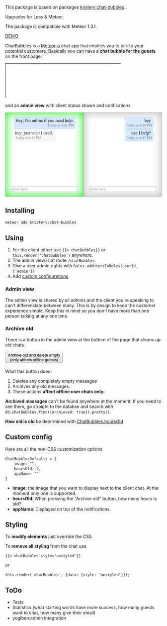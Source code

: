 This package is based on packages [kristerv:chat-bubbles](https://atmospherejs.com/kristerv/chat-bubbles).

Upgrades for Less & Meteor.

The package is compatible with Meteor 1.3.1.

[DEMO](http://chat-bubbles.meteor.com)

ChatBubbles is a [Meteor.js](http://meteor.com) chat app that enables you to talk to your potential customers. Basically you can have a **chat bubble for the guests** on the front page:

![client chat](https://raw.githubusercontent.com/KristerV/meteor-chat-bubbles/master/readme/client.gif)

and an **admin view** with client status shown and notifications.

![Admin view](https://raw.githubusercontent.com/KristerV/meteor-chat-bubbles/master/readme/admin.png)

## Installing

    meteor add kristerv:chat-bubbles

## Using

1. For the client either use `{{> chatBubbles}}` or `this.render('chatBubbles')` anywhere.
2. The admin view is at route `/chatBubbles`.
3. Give a user admin rights with `Roles.addUsersToRoles(userId, ['admin'])`
4. Add [custom configurations](#custom-config)

### Admin view

The admin view is shared by all admins and the client you're speaking to can't differenciate between many. This is by design to keep the customer experience simple. Keep this in mind so you don't have more than one person talking at any one time.

### Archive old

There is a button in the admin view at the bottom of the page that cleans up old chats.

![archive](https://raw.githubusercontent.com/KristerV/meteor-chat-bubbles/master/readme/archive.png)

What this button does:

1. Deletes any completely empty messages  
2. Archives any old messages.
3. These actions **affect offline user chats only.**

**Archived messages** can't be found anywhere at the moment. If you need to see them, go straight to the databse and search with `db.chatBubbles.find({archieved: true}).pretty()`.

**How old is old** be determined with [ChatBubbles.hoursOld](#custom-config)

## Custom config

Here are all the non-CSS customization options

    ChatBubblesDefaults = {
    	image: "",
    	hoursOld: 2,
    	appName: ""
    }

- **image**: the image that you want to display next to the client chat. At the moment only one is supported.
- **hoursOld**: When pressing the "Archive old" button, how many hours is old?
- **appName**: Displayed on top of the notifications.

## Styling

To **modify elements** just override the CSS.

To **remove all styling** from the chat use

    {{> chatBubbles style="unstyled"}}

or

    this.render('chatBubbles', {data: {style: "unstyled"}});

## ToDo

- Tests
- Statistics (what starting words have more success, how many guests want to chat, how many give their email)
- yogiben:admin integration
